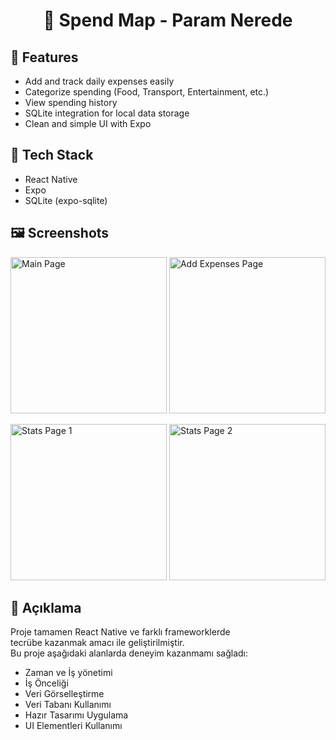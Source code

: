 <h1 align="center">💸 Spend Map - Param Nerede</h1>

<h2>📱 Features</h2>
<ul>
  <li>Add and track daily expenses easily</li>
  <li>Categorize spending (Food, Transport, Entertainment, etc.)</li>
  <li>View spending history</li>
  <li>SQLite integration for local data storage</li>
  <li>Clean and simple UI with Expo</li>
</ul>

<h2>🚀 Tech Stack</h2>
<ul>
  <li>React Native</li>
  <li>Expo</li>
  <li>SQLite (expo-sqlite)</li>
</ul>

<h2>🖼️ Screenshots</h2>

<p align="left">
  <img src="https://github.com/user-attachments/assets/fdc98962-f52a-4ce7-b46b-ba7682f683df" alt="Main Page" width="250" />
  <img src="https://github.com/user-attachments/assets/ea81f3c4-5253-46e6-b059-82f66111b91d" alt="Add Expenses Page" width="250" />
</p>

<p align="left">
  <img src="https://github.com/user-attachments/assets/060eaee7-2d71-4660-abb0-3fab74fb313e" alt="Stats Page 1" width="250" />
  <img src="https://github.com/user-attachments/assets/3041153f-2f1e-4a3c-a2e9-0fc1b95c1677" alt="Stats Page 2" width="250" />
</p>

<h2>📖 Açıklama</h2>
<p>
  Proje tamamen React Native ve farklı frameworklerde </br>
  tecrübe kazanmak amacı ile geliştirilmiştir. </br>
  Bu proje aşağıdaki alanlarda deneyim kazanmamı sağladı:
</p>

<ul>
  <li>Zaman ve İş yönetimi</li>
  <li>İş Önceliği</li>
  <li>Veri Görselleştirme</li>
  <li>Veri Tabanı Kullanımı</li>
  <li>Hazır Tasarımı Uygulama</li>
  <li>UI Elementleri Kullanımı</li>
</ul>
